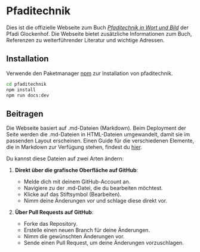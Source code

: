 # Pfaditechnik

Dies ist die offizielle Webseite zum Buch [*Pfaditechnik in Wort und Bild*](https://www.hajk.ch/de/pfaditechnik-in-wort-und-bild-pfadi-glockenhof) der Pfadi Glockenhof. Die Webseite bietet zusätzliche Informationen zum Buch, Referenzen zu weiterführender Literatur und wichtige Adressen.

## Installation

Verwende den Paketmanager [npm](https://www.npmjs.com/) zur Installation von pfaditechnik.

```bash
cd pfaditechnik
npm install
npm run docs:dev
```

## Beitragen

Die Webseite basiert auf .md-Dateien (Markdown). Beim Deployment der Seite werden die .md-Dateien in HTML-Dateien umgewandelt, damit sie im passenden Layout erscheinen. Einen Guide für die verschiedenen Elemente, die in Markdown zur Verfügung stehen, findest du [hier](https://github.com/gloggi/pfaditechnik/blob/main/example.md).

Du kannst diese Dateien auf zwei Arten ändern:

1. **Direkt über die grafische Oberfläche auf GitHub**:
    - Melde dich mit deinem GitHub-Account an.
    - Navigiere zu der .md-Datei, die du bearbeiten möchtest.
    - Klicke auf das Stiftsymbol (Bearbeiten).
    - Nimm deine Änderungen vor und schlage diese direkt vor.

2. **Über Pull Requests auf GitHub**:
    - Forke das Repository.
    - Erstelle einen neuen Branch für deine Änderungen.
    - Nimm die gewünschten Änderungen vor.
    - Sende einen Pull Request, um deine Änderungen vorzuschlagen.